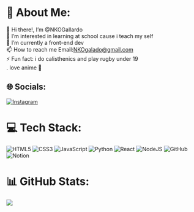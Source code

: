 # 💫 About Me:
👋 Hi  there!, I’m @NKOGallardo <br>👀 I’m interested in learning at school cause i teach my self<br>🌱 I’m currently a front-end dev<br>📫 How to reach me Email:NKOgalado@gmail.com<br>⚡ Fun fact: i do calisthenics and play rugby under 19<br>. love anime 🤩


## 🌐 Socials:
[![Instagram](https://img.shields.io/badge/Instagram-%23E4405F.svg?logo=Instagram&logoColor=white)](https://instagram.com/nko_gallardo) 

# 💻 Tech Stack:
![HTML5](https://img.shields.io/badge/html5-%23E34F26.svg?style=for-the-badge&logo=html5&logoColor=white) ![CSS3](https://img.shields.io/badge/css3-%231572B6.svg?style=for-the-badge&logo=css3&logoColor=white) ![JavaScript](https://img.shields.io/badge/javascript-%23323330.svg?style=for-the-badge&logo=javascript&logoColor=%23F7DF1E) ![Python](https://img.shields.io/badge/python-3670A0?style=for-the-badge&logo=python&logoColor=ffdd54) ![React](https://img.shields.io/badge/react-%2320232a.svg?style=for-the-badge&logo=react&logoColor=%2361DAFB) ![NodeJS](https://img.shields.io/badge/node.js-6DA55F?style=for-the-badge&logo=node.js&logoColor=white) ![GitHub](https://img.shields.io/badge/github-%23121011.svg?style=for-the-badge&logo=github&logoColor=white) ![Notion](https://img.shields.io/badge/Notion-%23000000.svg?style=for-the-badge&logo=notion&logoColor=white)
# 📊 GitHub Stats:<br/>
![](https://nirzak-streak-stats.vercel.app/?user=nko_gallardo&theme=dark&hide_border=true)<br/>

<!-- Proudly created with GPRM ( https://gprm.itsvg.in ) -->
